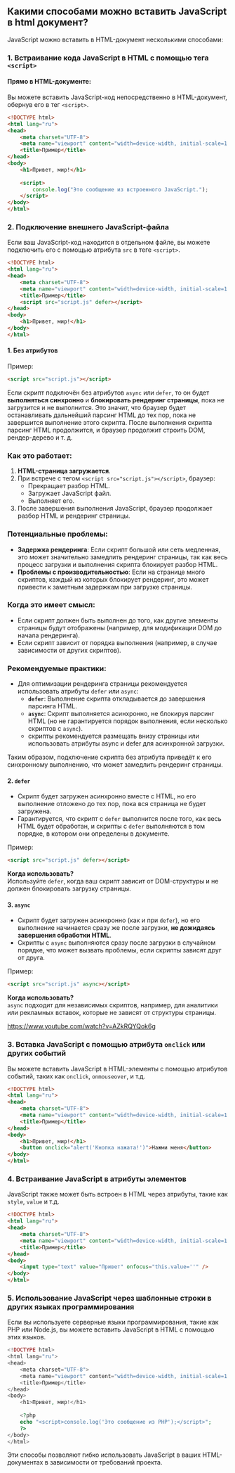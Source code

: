 ## Какими способами можно вставить JavaScript в html документ?

JavaScript можно вставить в HTML-документ несколькими способами:

### 1. Встраивание кода JavaScript в HTML с помощью тега `<script>`

#### Прямо в HTML-документе:
Вы можете вставить JavaScript-код непосредственно в HTML-документ, обернув его в тег `<script>`.

```html
<!DOCTYPE html>
<html lang="ru">
<head>
    <meta charset="UTF-8">
    <meta name="viewport" content="width=device-width, initial-scale=1.0">
    <title>Пример</title>
</head>
<body>
    <h1>Привет, мир!</h1>
    
    <script>
        console.log("Это сообщение из встроенного JavaScript.");
    </script>
</body>
</html>
```

### 2. Подключение внешнего JavaScript-файла

Если ваш JavaScript-код находится в отдельном файле, вы можете подключить его с помощью атрибута `src` в теге `<script>`.

```html
<!DOCTYPE html>
<html lang="ru">
<head>
    <meta charset="UTF-8">
    <meta name="viewport" content="width=device-width, initial-scale=1.0">
    <title>Пример</title>
    <script src="script.js" defer></script>
</head>
<body>
    <h1>Привет, мир!</h1>
</body>
</html>
```

#### 1. Без атрибутов

Пример:
```html
<script src="script.js"></script>
```

Если скрипт подключён без атрибутов `async` или `defer`, то он будет **выполняться синхронно** и **блокировать рендеринг страницы**, пока не загрузится и не выполнится. Это значит, что браузер будет останавливать дальнейший парсинг HTML до тех пор, пока не завершится выполнение этого скрипта. После выполнения скрипта парсинг HTML продолжится, и браузер продолжит строить DOM, рендер-дерево и т. д.

### Как это работает:
1. **HTML-страница загружается**.
2. При встрече с тегом `<script src="script.js"></script>`, браузер:
   - Прекращает разбор HTML.
   - Загружает JavaScript файл.
   - Выполняет его.
3. После завершения выполнения JavaScript, браузер продолжает разбор HTML и рендеринг страницы.

### Потенциальные проблемы:
- **Задержка рендеринга**: Если скрипт большой или сеть медленная, это может значительно замедлить рендеринг страницы, так как весь процесс загрузки и выполнения скрипта блокирует разбор HTML.
- **Проблемы с производительностью**: Если на странице много скриптов, каждый из которых блокирует рендеринг, это может привести к заметным задержкам при загрузке страницы.

### Когда это имеет смысл:
- Если скрипт должен быть выполнен до того, как другие элементы страницы будут отображены (например, для модификации DOM до начала рендеринга).
- Если скрипт зависит от порядка выполнения (например, в случае зависимости от других скриптов).

### Рекомендуемые практики:
- Для оптимизации рендеринга страницы рекомендуется использовать атрибуты `defer` или `async`:
  - **`defer`**: Выполнение скрипта откладывается до завершения парсинга HTML.
  - **`async`**: Скрипт выполняется асинхронно, не блокируя парсинг HTML (но не гарантируется порядок выполнения, если несколько скриптов с `async`).
  - скрипты рекомендуется размещать внизу страницы или использовать атрибуты async и defer для асинхронной загрузки.

Таким образом, подключение скрипта без атрибута приведёт к его синхронному выполнению, что может замедлить рендеринг страницы.

#### 2. `defer`
- Скрипт будет загружен асинхронно вместе с HTML, но его выполнение отложено до тех пор, пока вся страница не будет загружена.
- Гарантируется, что скрипт с `defer` выполнится после того, как весь HTML будет обработан, и скрипты с `defer` выполняются в том порядке, в котором они определены в документе.
  
Пример:
```html
<script src="script.js" defer></script>
```

**Когда использовать?**  
Используйте `defer`, когда ваш скрипт зависит от DOM-структуры и не должен блокировать загрузку страницы.

#### 3. `async`
- Скрипт будет загружен асинхронно (как и при `defer`), но его выполнение начинается сразу же после загрузки, **не дожидаясь завершения обработки HTML**.
- Скрипты с `async` выполняются сразу после загрузки в случайном порядке, что может вызвать проблемы, если скрипты зависят друг от друга.

Пример:
```html
<script src="script.js" async></script>
```

**Когда использовать?**  
`async` подходит для независимых скриптов, например, для аналитики или рекламных вставок, которые не зависят от структуры страницы.

https://www.youtube.com/watch?v=AZkRQYQok6g

### 3. Вставка JavaScript с помощью атрибута `onclick` или других событий

Вы можете вставить JavaScript в HTML-элементы с помощью атрибутов событий, таких как `onclick`, `onmouseover`, и т.д.

```html
<!DOCTYPE html>
<html lang="ru">
<head>
    <meta charset="UTF-8">
    <meta name="viewport" content="width=device-width, initial-scale=1.0">
    <title>Пример</title>
</head>
<body>
    <h1>Привет, мир!</h1>
    <button onclick="alert('Кнопка нажата!')">Нажми меня</button>
</body>
</html>
```

### 4. Встраивание JavaScript в атрибуты элементов

JavaScript также может быть встроен в HTML через атрибуты, такие как `style`, `value` и т.д.

```html
<!DOCTYPE html>
<html lang="ru">
<head>
    <meta charset="UTF-8">
    <meta name="viewport" content="width=device-width, initial-scale=1.0">
    <title>Пример</title>
</head>
<body>
    <input type="text" value="Привет" onfocus="this.value=''" />
</body>
</html>
```

### 5. Использование JavaScript через шаблонные строки в других языках программирования

Если вы используете серверные языки программирования, такие как PHP или Node.js, вы можете вставить JavaScript в HTML с помощью этих языков.

```php
<!DOCTYPE html>
<html lang="ru">
<head>
    <meta charset="UTF-8">
    <meta name="viewport" content="width=device-width, initial-scale=1.0">
    <title>Пример</title>
</head>
<body>
    <h1>Привет, мир!</h1>
    
    <?php
    echo "<script>console.log('Это сообщение из PHP');</script>";
    ?>
</body>
</html>
```

Эти способы позволяют гибко использовать JavaScript в ваших HTML-документах в зависимости от требований проекта.